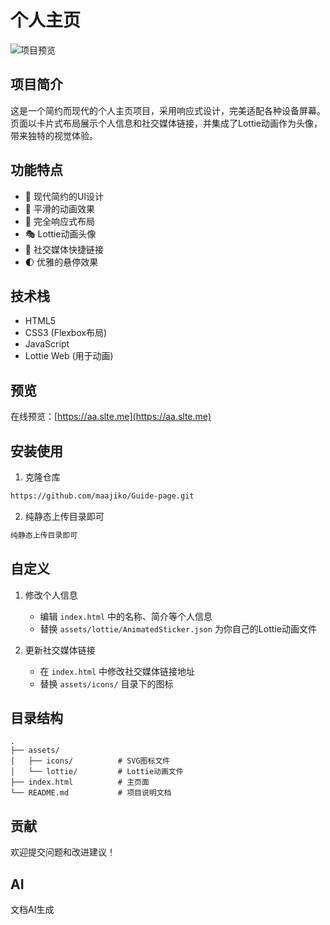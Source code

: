 # 个人主页

![项目预览](https://raw.githubusercontent.com/maajiko/Guide-page/main/assets/icons/md01.png)

## 项目简介

这是一个简约而现代的个人主页项目，采用响应式设计，完美适配各种设备屏幕。页面以卡片式布局展示个人信息和社交媒体链接，并集成了Lottie动画作为头像，带来独特的视觉体验。

## 功能特点

- 🎨 现代简约的UI设计
- 🌈 平滑的动画效果
- 📱 完全响应式布局
- 🎭 Lottie动画头像
- 🔗 社交媒体快捷链接
- 🌓 优雅的悬停效果

## 技术栈

- HTML5
- CSS3 (Flexbox布局)
- JavaScript
- Lottie Web (用于动画)

## 预览

在线预览：[https://aa.slte.me](https://aa.slte.me)

## 安装使用

1. 克隆仓库
```bash
https://github.com/maajiko/Guide-page.git
```

2. 纯静态上传目录即可
```bash
纯静态上传目录即可
```

## 自定义

1. 修改个人信息
   - 编辑 `index.html` 中的名称、简介等个人信息
   - 替换 `assets/lottie/AnimatedSticker.json` 为你自己的Lottie动画文件

2. 更新社交媒体链接
   - 在 `index.html` 中修改社交媒体链接地址
   - 替换 `assets/icons/` 目录下的图标

## 目录结构

```
.
├── assets/
│   ├── icons/          # SVG图标文件
│   └── lottie/         # Lottie动画文件
├── index.html          # 主页面
└── README.md           # 项目说明文档
```

## 贡献

欢迎提交问题和改进建议！

## AI

文档AI生成
